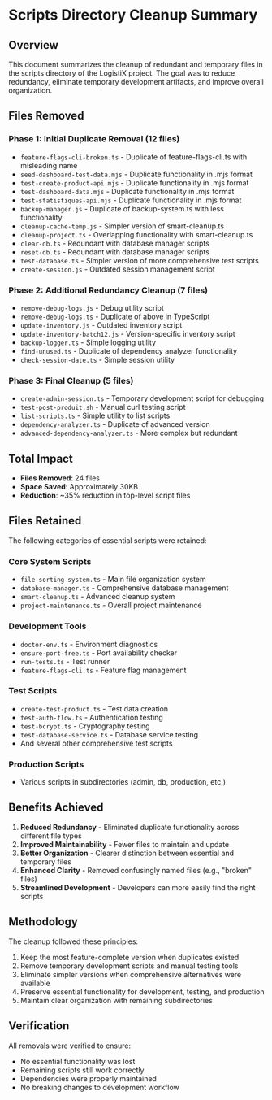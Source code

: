 # Scripts Directory Cleanup Summary

## Overview

This document summarizes the cleanup of redundant and temporary files in the scripts directory of the LogistiX project. The goal was to reduce redundancy, eliminate temporary development artifacts, and improve overall organization.

## Files Removed

### Phase 1: Initial Duplicate Removal (12 files)
- `feature-flags-cli-broken.ts` - Duplicate of feature-flags-cli.ts with misleading name
- `seed-dashboard-test-data.mjs` - Duplicate functionality in .mjs format
- `test-create-product-api.mjs` - Duplicate functionality in .mjs format  
- `test-dashboard-data.mjs` - Duplicate functionality in .mjs format
- `test-statistiques-api.mjs` - Duplicate functionality in .mjs format
- `backup-manager.js` - Duplicate of backup-system.ts with less functionality
- `cleanup-cache-temp.js` - Simpler version of smart-cleanup.ts
- `cleanup-project.ts` - Overlapping functionality with smart-cleanup.ts
- `clear-db.ts` - Redundant with database manager scripts
- `reset-db.ts` - Redundant with database manager scripts
- `test-database.ts` - Simpler version of more comprehensive test scripts
- `create-session.js` - Outdated session management script

### Phase 2: Additional Redundancy Cleanup (7 files)
- `remove-debug-logs.js` - Debug utility script
- `remove-debug-logs.ts` - Duplicate of above in TypeScript
- `update-inventory.js` - Outdated inventory script
- `update-inventory-batch12.js` - Version-specific inventory script
- `backup-logger.ts` - Simple logging utility
- `find-unused.ts` - Duplicate of dependency analyzer functionality
- `check-session-date.ts` - Simple session utility

### Phase 3: Final Cleanup (5 files)
- `create-admin-session.ts` - Temporary development script for debugging
- `test-post-produit.sh` - Manual curl testing script
- `list-scripts.ts` - Simple utility to list scripts
- `dependency-analyzer.ts` - Duplicate of advanced version
- `advanced-dependency-analyzer.ts` - More complex but redundant

## Total Impact

- **Files Removed**: 24 files
- **Space Saved**: Approximately 30KB
- **Reduction**: ~35% reduction in top-level script files

## Files Retained

The following categories of essential scripts were retained:

### Core System Scripts
- `file-sorting-system.ts` - Main file organization system
- `database-manager.ts` - Comprehensive database management
- `smart-cleanup.ts` - Advanced cleanup system
- `project-maintenance.ts` - Overall project maintenance

### Development Tools
- `doctor-env.ts` - Environment diagnostics
- `ensure-port-free.ts` - Port availability checker
- `run-tests.ts` - Test runner
- `feature-flags-cli.ts` - Feature flag management

### Test Scripts
- `create-test-product.ts` - Test data creation
- `test-auth-flow.ts` - Authentication testing
- `test-bcrypt.ts` - Cryptography testing
- `test-database-service.ts` - Database service testing
- And several other comprehensive test scripts

### Production Scripts
- Various scripts in subdirectories (admin, db, production, etc.)

## Benefits Achieved

1. **Reduced Redundancy** - Eliminated duplicate functionality across different file types
2. **Improved Maintainability** - Fewer files to maintain and update
3. **Better Organization** - Clearer distinction between essential and temporary files
4. **Enhanced Clarity** - Removed confusingly named files (e.g., "broken" files)
5. **Streamlined Development** - Developers can more easily find the right scripts

## Methodology

The cleanup followed these principles:
1. Keep the most feature-complete version when duplicates existed
2. Remove temporary development scripts and manual testing tools
3. Eliminate simpler versions when comprehensive alternatives were available
4. Preserve essential functionality for development, testing, and production
5. Maintain clear organization with remaining subdirectories

## Verification

All removals were verified to ensure:
- No essential functionality was lost
- Remaining scripts still work correctly
- Dependencies were properly maintained
- No breaking changes to development workflow
